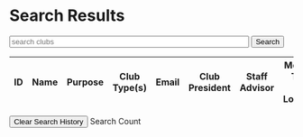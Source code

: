 <html>
    <head>
        <style>
            .btn-custom {
                background-color: #198754;
                border-color: #ffffff;
            }
            .btn-custom:hover, .btn-custom:focus, .btn-custom:active, .btn-custom.active, .open>.dropdown-toggle.btn-custom {
                color: #fff;
                background-color: #157347;
                border-color: #ffffff;
            }
        </style>
    </head>
    <body>
        <h1 class="text-center m-5 text-success">Search Results</h1> <!-- Creates main header on page -->
         <div class="mb-3 px-5">
                <input class="form-control" type="text" id="term" name="term" size="50" required placeholder="search clubs"> <!-- input class to search words -- click to search button -->
                <button class="mt-2 btn btn-success" onclick="clubSearch()">Search</button>
                <!--button which activates clubsearch function//class  -->
        </div>
        <div class="table-responsive mx-5">
            <table class="table table-hover table-bordered border-secondary mb-5">
                <thead>
                    <tr>
                        <th scope="col">ID</th>
                        <th scope="col">Name</th>
                        <th scope="col">Purpose</th>
                        <th scope="col">Club Type(s)</th>
                        <th scope="col">Email</th>
                        <th scope="col">Club President</th>
                        <th scope="col">Staff Advisor</th>
                        <th scope="col">Meeting Time and Location</th>
                        <th scope="col">Additional Info</th>
                        <!-- creates header cells for each topic in the table  -->
                    </tr>
                </thead>
                <tbody class="table-group-divider" id="clubs">
                </tbody>
            </table>
        </div>
        <div class="mb-3 px-5">
                <button class="mt-2 btn btn-success" onclick="clearSearchHistory()">Clear Search History</button>
                <label class="nav-link">Search Count</label>
                <label class="nav-link" id="searchCountValue"></label>
        </div>
        <script>
            // prepare fetch urls
            const host = "http://localhost:8192";
            // const host = "https://rebeccaaa.tk";
            const clear_history_url = host + "/api/club/clearHistory";
            const search_url = host + "/api/club/search";
            const searchContainer = document.getElementById("clubs");
            //declares the scope and what it is looking for 
            function clearSearchHistory(){
                // clear search history
                //
                const history_options = {
                    method: 'DELETE',// posting the results to the site because using a new page -- wouldve used get if jsut search bar
                    mode: 'cors', //cross origin resourche sharing 
                    cache: 'no-cache', //force the browser to check the server to see if the file is different from the file it already has in the cache-- make sure not reusing a url that was never changed 
                    credentials: 'include', //deals with cookies, authorization, etc. 
                    headers: {
                    'Content-Type': 'application/json'
                    },
                    body: JSON.stringify(""), // convert to JSON
                };
                fetch(clear_history_url, history_options)
                // response is a RESTful "promise" on any successful fetch
                .then(response => {
                    // check for response errors
                    if (response.status !== 200) {
                        error('GET API response failure: ' + response.status);
                        return;
                    }
                    // valid response will have JSON data
                    response.json().then(data => { 
                        document.getElementById("searchCountValue").innerText = data.searchCount.toString();
                    })
                })
                // catch fetch errors (ie Nginx ACCESS to server blocked)
                .catch(err => {
                    error(err + " " + clear_history_url);
                });                
            }
            function clubSearch(){
            // fetch standard requires database set to a name-value pair
            var term = document.getElementById("term").value;
            //through search we look at terms so this is what the "id" is 
            let data = {term: term};
            console.log(data);
            //prints the parameter regarding data 
            const search_options = {
                method: 'POST',// posting the results to the site because using a new page -- wouldve used get if jsut search bar
                mode: 'cors', //cross origin resourche sharing 
                cache: 'no-cache', //force the browser to check the server to see if the file is different from the file it already has in the cache-- make sure not reusing a url that was never changed 
                credentials: 'include', //deals with cookies, authorization, etc. 
                headers: {
                'Content-Type': 'application/json'
                },
                body: JSON.stringify(data), // convert to JSON
            };
            // fetch the API
            fetch(search_url, search_options)
                // response is a RESTful "promise" on any successful fetch
                .then(response => {
                    // check for response errors
                    if (response.status !== 200) {
                        error('GET API response failure: ' + response.status);
                        return;
                    }
                    // valid response will have JSON data
                    response.json().then(data => {
                        document.getElementById("searchCountValue").innerText = data.searchCount.toString();
                        //
                        // data.searchCount
                        let i = 1;
                        searchContainer.innerHTML = ""; // origionally had while (resultContainer.firstChild) {resultContainer.removeChild(resultContainer.firstChild);} but chagned to this to clear previous searches 
                        for (const clubRow of data.clubs) {
                            console.log(clubRow);
                            // columns
                            const tr = document.createElement("tr");
                            const id = document.createElement("td");
                            const name = document.createElement("td");
                            const purpose = document.createElement("td");
                            const types = document.createElement("td");
                            const email = document.createElement("td");
                            const president = document.createElement("td");
                            const advisor = document.createElement("td");
                            const meeting = document.createElement("td");
                            const info = document.createElement("td");
                            // each creating data table objects for the response to be put into
                            // const official = document.createElement("td");
                            // accessing JSON values
                            id.innerHTML = i;
                            name.innerHTML = clubRow.name;
                            purpose.innerHTML = clubRow.purpose;
                            types.innerHTML = clubRow.types;
                            email.innerHTML = clubRow.email
                            president.innerHTML = clubRow.president;
                            advisor.innerHTML = clubRow.advisor;
                            meeting.innerHTML = clubRow.meeting;
                            info.innerHTML = clubRow.info;
                            // official.innerHTML = clubRow.official;
                            // add all columns to the clubRow
                            //inner elements 
                            tr.appendChild(id);
                            tr.appendChild(name);
                            tr.appendChild(purpose);
                            tr.appendChild(types);
                            tr.appendChild(email);
                            tr.appendChild(president);
                            tr.appendChild(advisor);
                            tr.appendChild(meeting);
                            tr.appendChild(info);
                            // add row to table, and then keep adding for each club that maatches search 
                            searchContainer.appendChild(tr);
                            i++;
                        }    
                    })
                })
                // catch fetch errors (ie Nginx ACCESS to server blocked)
                .catch(err => {
                    error(err + " " + search_url);
                });
            }
            // Something went wrong with actions or responses
            function error(err) {
                // log as Error in console
                console.error(err);
                // append error to resultContainer
                const tr = document.createElement("tr");
                const td = document.createElement("td");
                td.innerHTML = err;
                tr.appendChild(td);
                searchContainer.appendChild(tr);
            }
        </script>
    </body>
 <html>
